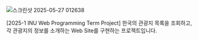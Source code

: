 
![스크린샷 2025-05-27 012638](https://github.com/user-attachments/assets/ed1472b7-3f3a-4f82-b0b3-0fcae8a941f2)

[2025-1 INU Web Programming Term Project] 
한국의 관광지 목록을 조회하고, 각 관광지의 정보를 소개하는 Web Site를 구현하는 프로젝트입니다.
